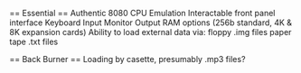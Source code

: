 == Essential ==
Authentic 8080 CPU Emulation
Interactable front panel interface
Keyboard Input
Monitor Output
RAM options (256b standard, 4K & 8K expansion cards)
Ability to load external data via:
  floppy .img files
  paper tape .txt files 
  
  == Back Burner ==
  Loading by casette, presumably .mp3 files?
  
